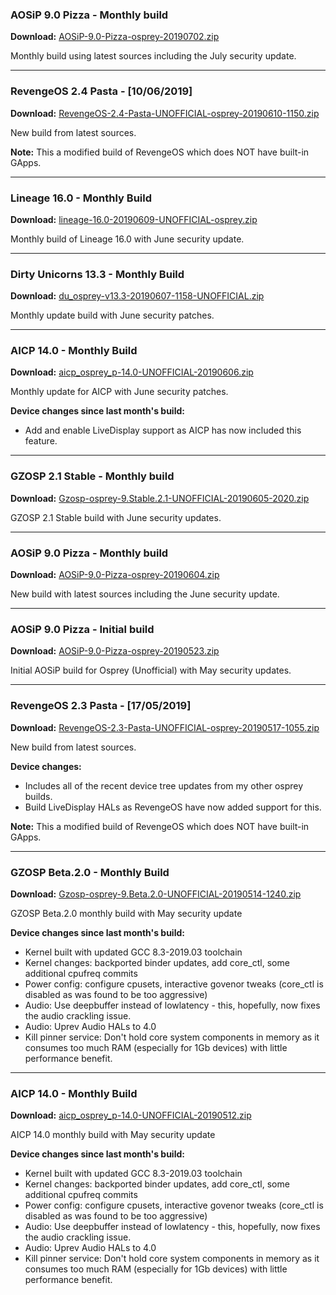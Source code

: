 ### AOSiP 9.0 Pizza - Monthly build

**Download:** [AOSiP-9.0-Pizza-osprey-20190702.zip](https://www.androidfilehost.com/?fid=6006931924117907838)

Monthly build using latest sources including the July security update.

<hr>

### RevengeOS 2.4 Pasta - [10/06/2019]

**Download:** [RevengeOS-2.4-Pasta-UNOFFICIAL-osprey-20190610-1150.zip](https://www.androidfilehost.com/?fid=6006931924117892369)

New build from latest sources.

**Note:** This a modified build of RevengeOS which does NOT have built-in GApps.

<hr>

### Lineage 16.0 - Monthly Build

**Download:** [lineage-16.0-20190609-UNOFFICIAL-osprey.zip](https://www.androidfilehost.com/?fid=6006931924117891528)

Monthly build of Lineage 16.0 with June security update.

<hr>

### Dirty Unicorns 13.3 - Monthly Build

**Download:** [du_osprey-v13.3-20190607-1158-UNOFFICIAL.zip](https://www.androidfilehost.com/?fid=6006931924117890118)

Monthly update build with June security patches.

<hr>

### AICP 14.0 - Monthly Build

**Download:** [aicp_osprey_p-14.0-UNOFFICIAL-20190606.zip](https://www.androidfilehost.com/?fid=6006931924117889410)

Monthly update for AICP with June security patches.

**Device changes since last month's build:**
- Add and enable LiveDisplay support as AICP has now included this feature.

<hr>

### GZOSP 2.1 Stable - Monthly build

**Download:** [Gzosp-osprey-9.Stable.2.1-UNOFFICIAL-20190605-2020.zip](https://www.androidfilehost.com/?fid=6006931924117889083)

GZOSP 2.1 Stable build with June security updates.

<hr>

### AOSiP 9.0 Pizza - Monthly build

**Download:** [AOSiP-9.0-Pizza-osprey-20190604.zip](https://www.androidfilehost.com/?fid=6006931924117888219)

New build with latest sources including the June security update.

<hr>

### AOSiP 9.0 Pizza - Initial build

**Download:** [AOSiP-9.0-Pizza-osprey-20190523.zip](https://www.androidfilehost.com/?fid=3556969557455274906)

Initial AOSiP build for Osprey (Unofficial) with May security updates.

<hr>

### RevengeOS 2.3 Pasta - [17/05/2019]

**Download:** [RevengeOS-2.3-Pasta-UNOFFICIAL-osprey-20190517-1055.zip](https://www.androidfilehost.com/?fid=1395089523397967749)

New build from latest sources.

**Device changes:**
 - Includes all of the recent device tree updates from my other osprey builds.
 - Build LiveDisplay HALs as RevengeOS have now added support for this.

**Note:** This a modified build of RevengeOS which does NOT have built-in GApps.

<hr>

### GZOSP Beta.2.0 - Monthly Build

**Download:** [Gzosp-osprey-9.Beta.2.0-UNOFFICIAL-20190514-1240.zip](https://www.androidfilehost.com/?fid=1395089523397965709)

GZOSP Beta.2.0 monthly build with May security update

**Device changes since last month's build:**
- Kernel built with updated GCC 8.3-2019.03 toolchain
- Kernel changes: backported binder updates, add core_ctl, some additional cpufreq commits
- Power config: configure cpusets, interactive govenor tweaks (core_ctl is disabled as was found to be too aggressive)
- Audio: Use deepbuffer instead of lowlatency - this, hopefully, now fixes the audio crackling issue.
- Audio: Uprev Audio HALs to 4.0
- Kill pinner service: Don't hold core system components in memory as it consumes too much RAM (especially for 1Gb devices) with little performance benefit.

<hr>

### AICP 14.0 - Monthly Build

**Download:** [aicp_osprey_p-14.0-UNOFFICIAL-20190512.zip](https://www.androidfilehost.com/?fid=1395089523397964656)

AICP 14.0 monthly build with May security update

**Device changes since last month's build:**
- Kernel built with updated GCC 8.3-2019.03 toolchain
- Kernel changes: backported binder updates, add core_ctl, some additional cpufreq commits
- Power config: configure cpusets, interactive govenor tweaks (core_ctl is disabled as was found to be too aggressive)
- Audio: Use deepbuffer instead of lowlatency - this, hopefully, now fixes the audio crackling issue.
- Audio: Uprev Audio HALs to 4.0
- Kill pinner service: Don't hold core system components in memory as it consumes too much RAM (especially for 1Gb devices) with little performance benefit.
